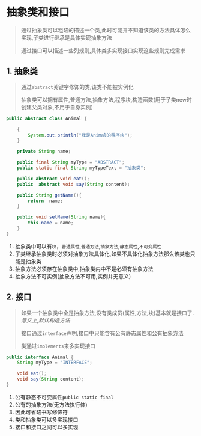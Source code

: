 # 抽象类和接口

> 通过抽象类可以粗略的描述一个类,此时可能并不知道该类的方法具体怎么实现,子类进行继承是具体实现抽象方法
>
> 通过接口可以描述一些列规则,具体类多实现接口实现这些规则完成需求

## 1. 抽象类

> 通过`abstract`关键字修饰的类,该类不能被实例化
>
> 抽象类可以拥有属性,普通方法,抽象方法,程序块,构造函数(用于子类new时创建父类对象,不用于自身实例)

```java
public abstract class Animal {

    {
        System.out.println("我是Animal的程序块");
    }

    private String name;

    public final String myType = "ABSTRACT";
    public static final String myTypeText = "抽象类";

    public abstract void eat();
    public  abstract void say(String content);

    public String getName(){
        return  name;
    }

    public void setName(String name){
        this.name = name;
    }
}
```

1. 抽象类中可以有`块`，`普通属性`,`普通方法`,`抽象方法`,`静态属性`,`不可变属性`
2. 子类继承抽象类时必须对抽象方法具体化,如果不具体化抽象方法那么该类也只能是抽象类
3. 抽象方法必须存在抽象类中,抽象类内中不是必须有抽象方法
4. 抽象方法不可实例(抽象方法不可用,实例并无意义)	

## 2. 接口

> 如果一个抽象类中全是抽象方法,没有类成员(属性,方法,块)基本就是接口了.*意义上,默认构造方法*
>
> 接口通过`interface`声明,接口中只能含有公有静态属性和公有抽象方法
>
> 类通过`implements`来多实现接口

```java
public interface Animal {
    String myType = "INTERFACE";

    void eat();
    void say(String content);
}
```

1. 公有静态不可变属性`public static final`
2. 公有的抽象方法(无方法执行体)
3. 因此可省略书写修饰符
4. 类和抽象类可以多实现接口
5. 接口和接口之间可以多实现